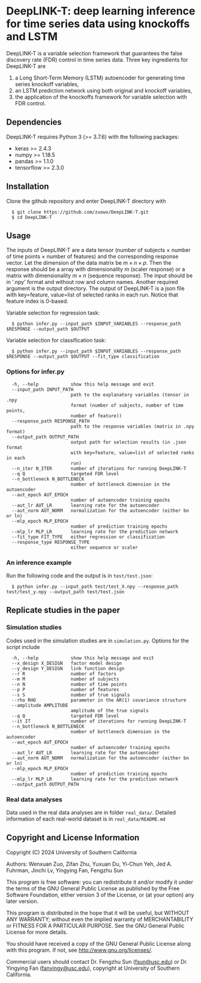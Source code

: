 # DeepLINK-T: deep learning inference for time series data using knockoffs and LSTM

DeepLINK-T is a variable selection framework that guarantees the false discovery rate (FDR) control in time series data. Three key ingredients for DeepLINK-T are 
1) a Long Short-Term Memory (LSTM) autoencoder for generating time series knockoff variables,
2) an LSTM prediction network using both original and knockoff variables,
3) the application of the knockoffs framework for variable selection with FDR control.

## Dependencies

DeepLINK-T requires Python 3 (>= 3.7.6) with the following packages:

- keras >= 2.4.3
- numpy >= 1.18.5
- pandas >= 1.1.0
- tensorflow >= 2.3.0


## Installation

Clone the github repository and enter DeepLINK-T directory with

```
  $ git clone https://github.com/zuowx/DeepLINK-T.git
  $ cd DeepLINK-T
```
    
## Usage

The inputs of DeepLINK-T are a data tensor (number of subjects $\times$ number of time points $\times$ number of features) and the corresponding response vector. Let the dimension of the data matrix be $m\times n\times p$. Then the response should be a array with dimensionality $m$ (scaler response) or a matrix with dimensionality $m\times n$ (sequence response). The input should be in '.npy' format and without row and column names. Another required argument is the output directory. The output of DeepLINK-T is a json file with key=feature, value=list of selected ranks in each run. Notice that feature index is 0-based.

Variable selection for regression task:

```
  $ python infer.py --input_path $INPUT_VARIABLES --response_path $RESPONSE --output_path $OUTPUT
```

Variable selection for classification task:

```
  $ python infer.py --input_path $INPUT_VARIABLES --response_path $RESPONSE --output_path $OUTPUT --fit_type classification
```



### Options for infer.py

```
  -h, --help            show this help message and exit
  --input_path INPUT_PATH
                        path to the explanatory variables (tensor in .npy
                        format (number of subjects, number of time points,
                        number of feature))
  --response_path RESPONSE_PATH
                        path to the response variables (matrix in .npy format)
  --output_path OUTPUT_PATH
                        output path for selection results (in .json format
                        with key=feature, value=list of selected ranks in each
                        run)
  --n_iter N_ITER       number of iterations for running DeepLINK-T
  --q Q                 targeted FDR level
  --n_bottleneck N_BOTTLENECK
                        number of bottleneck dimension in the autoencoder
  --aut_epoch AUT_EPOCH
                        number of autoencoder training epochs
  --aut_lr AUT_LR       learning rate for the autoencoder
  --aut_norm AUT_NORM   normalization for the autoencoder (either bn or ln)
  --mlp_epoch MLP_EPOCH
                        number of prediction training epochs
  --mlp_lr MLP_LR       learning rate for the prediction network
  --fit_type FIT_TYPE   either regression or classification
  --response_type RESPONSE_TYPE
                        either sequence or scaler
```

### An inference example

Run the following code and the output is in `test/test.json`:
```   
  $ python infer.py --input_path test/test_X.npy --response_path test/test_y.npy --output_path test/test.json
```

## Replicate studies in the paper

### Simulation studies

Codes used in the simulation studies are in `simulation.py`. Options for the script include

```
  -h, --help            show this help message and exit
  --x_design X_DESIGN   factor model design
  --y_design Y_DESIGN   link function design
  --r R                 number of factors
  --m M                 number of subjects
  --n N                 number of time points
  --p P                 number of features
  --s S                 number of true signals
  --rho RHO             parameter in the AR(1) covariance structure
  --amplitude AMPLITUDE
                        amplitude of the true signals
  --q Q                 targeted FDR level
  --it IT               number of iterations for running DeepLINK-T
  --n_bottleneck N_BOTTLENECK
                        number of bottleneck dimension in the autoencoder
  --aut_epoch AUT_EPOCH
                        number of autoencoder training epochs
  --aut_lr AUT_LR       learning rate for the autoencoder
  --aut_norm AUT_NORM   normalization for the autoencoder (either bn or ln)
  --mlp_epoch MLP_EPOCH
                        number of prediction training epochs
  --mlp_lr MLP_LR       learning rate for the prediction network
  --output_path OUTPUT_PATH
```

### Real data analyses

Data used in the real data analyses are in folder `real_data/`. Detailed information of each real-world dataset is in `real_data/README.md`


## Copyright and License Information

Copyright (C) 2024 University of Southern California

Authors: Wenxuan Zuo, Zifan Zhu, Yuxuan Du, Yi-Chun Yeh, Jed A. Fuhrman, Jinchi Lv, Yingying Fan, Fengzhu Sun

This program is free software: you can redistribute it and/or modify it under the terms of the GNU General Public License as published by the Free Software Foundation, either version 3 of the License, or (at your option) any later version.

This program is distributed in the hope that it will be useful, but WITHOUT ANY WARRANTY; without even the implied warranty of MERCHANTABILITY or FITNESS FOR A PARTICULAR PURPOSE.  See the GNU General Public License for more details.

You should have received a copy of the GNU General Public License along with this program.  If not, see <http://www.gnu.org/licenses/>.

Commercial users should contact Dr. Fengzhu Sun (<fsun@usc.edu>) or Dr. Yingying Fan (<fanyingy@usc.edu>), copyright at University of Southern California.
